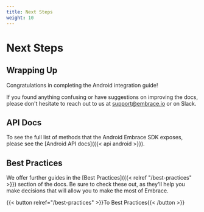 ```yaml
---
title: Next Steps
weight: 10
---
```


# Next Steps

## Wrapping Up

Congratulations in completing the Android integration guide! 

If you found anything confusing or have suggestions on improving the docs,
please don't hesitate to reach out to us at <support@embrace.io> or on Slack.

## API Docs

To see the full list of methods that the Android Embrace SDK exposes, please see
the [Android API docs]({{< api android >}}).

## Best Practices

We offer further guides in the [Best Practices]({{< relref "/best-practices" >}}) section of the docs.
Be sure to check these out, as they'll help you make decisions that will allow you to make the most of Embrace.

{{< button relref="/best-practices" >}}To Best Practices{{< /button >}}
